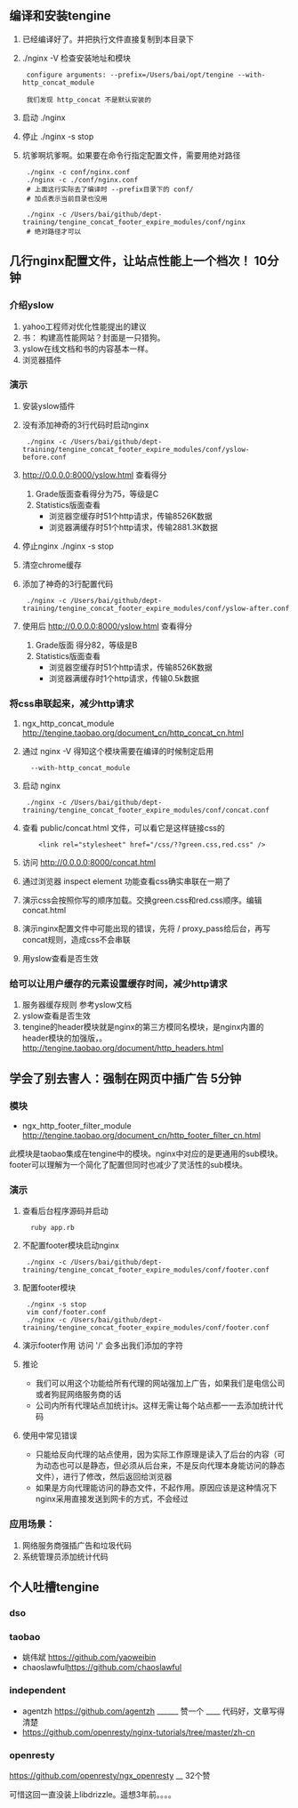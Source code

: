 
## 编译和安装tengine

1. 已经编译好了。并把执行文件直接复制到本目录下
1. ./nginx -V 检查安装地址和模块

        configure arguments: --prefix=/Users/bai/opt/tengine --with-http_concat_module
    
        我们发现 http_concat 不是默认安装的

1. 启动 ./nginx
1. 停止 ./nginx -s stop
1. 坑爹啊坑爹啊。如果要在命令行指定配置文件，需要用绝对路径

        ./nginx -c conf/nginx.conf
        ./nginx -c ./conf/nginx.conf
        # 上面这行实际去了编译时 --prefix目录下的 conf/ 
        # 加点表示当前目录也没用
    
        ./nginx -c /Users/bai/github/dept-training/tengine_concat_footer_expire_modules/conf/nginx
        # 绝对路径才可以

## 几行nginx配置文件，让站点性能上一个档次！ 10分钟

### 介绍yslow

1. yahoo工程师对优化性能提出的建议
2. 书： 构建高性能网站？封面是一只猎狗。
3. yslow在线文档和书的内容基本一样。
3. 浏览器插件

### 演示

1. 安装yslow插件
3. 没有添加神奇的3行代码时启动nginx 
        
        ./nginx -c /Users/bai/github/dept-training/tengine_concat_footer_expire_modules/conf/yslow-before.conf
4.  http://0.0.0.0:8000/yslow.html 查看得分

    1. Grade版面查看得分为75，等级是C
    1. Statistics版面查看 
         - 浏览器空缓存时51个http请求，传输8526K数据
         - 浏览器满缓存时51个http请求，传输2881.3K数据
    
5. 停止nginx  ./nginx -s stop
6. 清空chrome缓存
6. 添加了神奇的3行配置代码

        ./nginx -c /Users/bai/github/dept-training/tengine_concat_footer_expire_modules/conf/yslow-after.conf

7. 使用后 http://0.0.0.0:8000/yslow.html 查看得分
 
     1. Grade版面 得分82，等级是B
     1. Statistics版面查看 
         - 浏览器空缓存时51个http请求，传输8526K数据
         - 浏览器满缓存时1个http请求，传输0.5k数据


### 将css串联起来，减少http请求


1. ngx_http_concat_module <http://tengine.taobao.org/document_cn/http_concat_cn.html>
1. 通过 nginx -V 得知这个模块需要在编译的时候制定启用

         --with-http_concat_module

1. 启动 nginx

        ./nginx -c /Users/bai/github/dept-training/tengine_concat_footer_expire_modules/conf/concat.conf

1. 查看 public/concat.html 文件，可以看它是这样链接css的

           <link rel="stylesheet" href="/css/??green.css,red.css" />  
      
1. 访问 http://0.0.0.0:8000/concat.html
1. 通过浏览器 inspect element 功能查看css确实串联在一期了
1. 演示css会按照你写的顺序加载。交换green.css和red.css顺序。编辑 concat.html 

1. 演示nginx配置文件中可能出现的错误，先将 / proxy_pass给后台，再写concat规则，造成css不会串联

1. 用yslow查看是否生效

### 给可以让用户缓存的元素设置缓存时间，减少http请求

1. 服务器缓存规则 参考yslow文档
2. yslow查看是否生效
3. tengine的header模块就是nginx的第三方模同名模块，是nginx内置的header模块的加强版，。<http://tengine.taobao.org/document/http_headers.html>

## 学会了别去害人：强制在网页中插广告 5分钟

### 模块

- ngx_http_footer_filter_module <http://tengine.taobao.org/document_cn/http_footer_filter_cn.html>

此模块是taobao集成在tengine中的模块。nginx中对应的是更通用的sub模块。footer可以理解为一个简化了配置但同时也减少了灵活性的sub模块。

### 演示


1. 查看后台程序源码并启动

         ruby app.rb
1. 不配置footer模块启动nginx

        ./nginx -c /Users/bai/github/dept-training/tengine_concat_footer_expire_modules/conf/footer.conf

1. 配置footer模块

        ./nginx -s stop
        vim conf/footer.conf
        ./nginx -c /Users/bai/github/dept-training/tengine_concat_footer_expire_modules/conf/footer.conf

1. 演示footer作用 访问 '/' 会多出我们添加的字符

1. 推论

    - 我们可以用这个功能给所有代理的网站强加上广告，如果我们是电信公司或者狗屁网络服务商的话
    - 公司内所有代理站点加统计js。这样无需让每个站点都一一去添加统计代码
    
    
1. 使用中常见错误

    - 只能给反向代理的站点使用，因为实际工作原理是读入了后台的内容（可为动态也可以是静态，但必须从后台来，不是反向代理本身能访问的静态文件），进行了修改，然后返回给浏览器
    - 如果是方向代理能访问的静态文件，不起作用。原因应该是这种情况下nginx采用直接发送到网卡的方式，不会经过


### 应用场景：

1. 网络服务商强插广告和垃圾代码
2. 系统管理员添加统计代码

## 个人吐槽tengine
### dso

### taobao
- 姚伟斌 <https://github.com/yaoweibin>
- chaoslawful<https://github.com/chaoslawful>

### independent 
- agentzh <https://github.com/agentzh> ______ 赞一个  ____ 代码好，文章写得清楚
- <https://github.com/openresty/nginx-tutorials/tree/master/zh-cn>

### openresty
<https://github.com/openresty/ngx_openresty> __  32个赞

可惜这回一直没装上libdrizzle。遥想3年前。。。。